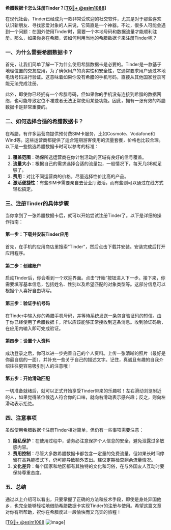 **希腊数据卡怎么注册Tinder？[[TG💪+ @esim1088](https://t.me/s/esim1088)]**

在现代社会，Tinder已经成为一款非常受欢迎的社交软件，尤其是对于那些喜欢认识新朋友、寻找恋爱对象的人来说，它简直是一个神器。不过，很多人可能会遇到一个问题：在国外使用Tinder时，需要一个本地号码和数据流量才能顺利注册。那么，如果你身在希腊，该如何利用当地的希腊数据卡来注册Tinder呢？

### 一、为什么需要希腊数据卡？

首先，让我们简单了解一下为什么使用希腊数据卡是必要的。Tinder是一款基于地理位置的交友应用，为了确保用户的真实性和安全性，它通常要求用户通过本地电话号码进行验证。这意味着如果你没有希腊的手机号码，直接从其他国家登录可能无法完成注册。

此外，即使你已经拥有一个希腊号码，但如果你的手机没有连接到希腊的数据网络，也可能导致定位不准或者无法正常使用某些功能。因此，拥有一张有效的希腊数据卡是非常重要的。

### 二、如何选择合适的希腊数据卡？

在希腊，有许多运营商提供预付费SIM卡服务，比如Cosmote、Vodafone和Wind等。这些运营商都提供了适合短期游客使用的流量套餐，价格也比较合理。以下是一些挑选希腊数据卡时可以参考的标准：

1. **覆盖范围**：确保所选运营商在你计划活动的区域有良好的信号覆盖。
2. **流量大小**：根据自己的需求选择合适的流量包，一般情况下，每天几GB就足够了。
3. **费用**：对比不同运营商的价格，尽量选择性价比高的产品。
4. **激活便捷性**：有些SIM卡需要亲自去营业厅激活，而有些则可以通过在线方式轻松搞定。

### 三、注册Tinder的具体步骤

当你拿到了一张希腊数据卡后，就可以开始尝试注册Tinder了。以下是详细的操作指南：

#### 第一步：下载并安装Tinder应用
首先，在手机的应用商店里搜索“Tinder”，然后点击下载并安装。安装完成后打开应用程序。

#### 第二步：创建账户
启动Tinder后，你会看到一个欢迎界面。点击“开始”按钮进入下一步。接下来，你需要填写基本信息，包括姓名、性别以及希望匹配的对象类型等。这部分信息可以根据个人喜好自由填写。

#### 第三步：验证手机号码
在Tinder中输入你的希腊手机号码，并等待系统发送一条包含验证码的短信。由于你已经使用了希腊数据卡，所以应该能够正常接收到这条消息。收到验证码后，在应用内输入即可完成验证。

#### 第四步：设置个人资料
成功登录之后，你可以进一步完善自己的个人资料。上传一张清晰的照片（最好是你最自信的一面），并补充一些关于自己的描述文字。记住，真诚且有趣的自我介绍往往更容易吸引别人的注意哦！

#### 第五步：开始滑动匹配
一切准备就绪后，就可以正式开始享受Tinder带来的乐趣啦！左右滑动浏览附近的人，如果觉得某位候选人符合你的口味，就向右滑动表示感兴趣；反之，则向左滑动表示拒绝。

### 四、注意事项

虽然使用希腊数据卡注册Tinder相对简单，但仍有一些事项需要注意：

1. **隐私保护**：在使用过程中，请务必注意保护个人信息的安全，避免泄露过多敏感内容。
2. **费用控制**：尽管大多数希腊数据卡都包含一定量的免费流量，但如果长时间停留在高耗能模式下，仍可能导致额外支出。建议定期检查剩余流量情况。
3. **文化差异**：每个国家和地区都有其独特的文化和习俗，在与外国友人互动时要保持尊重态度。

### 五、总结

通过以上介绍可以看出，只要掌握了正确的方法和技术手段，即使是身处异国他乡，也完全能够轻松地借助希腊数据卡实现Tinder的注册与使用。希望这篇文章对你有所帮助，祝你在希腊度过一段愉快而又充实的旅程！

[[TG💪+ @esim1088](https://t.me/s/esim1088) ![Image](https://i.postimg.cc/4NQfJmqS/Snipaste-2025-05-13-00-14-12.png)]